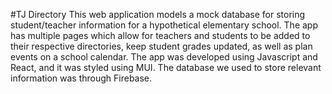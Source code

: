 #TJ Directory
This web application models a mock database for storing student/teacher information for a hypothetical elementary school. The app has multiple pages which allow for teachers and students to be added to their respective directories, keep student grades updated, as well as plan events on a school calendar. The app was developed using Javascript and React, and it was styled using MUI. The database we used to store relevant information was through Firebase. 
